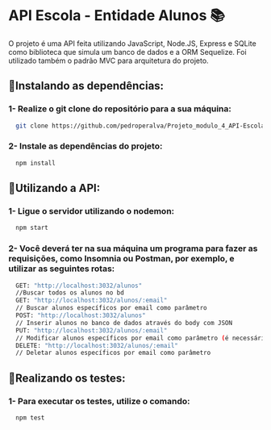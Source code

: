 # API Escola - Entidade Alunos 📚

O projeto é uma API feita utilizando JavaScript, Node.JS, Express e SQLite como biblioteca que simula um banco de dados
 e a ORM Sequelize. Foi utilizado também o padrão MVC para arquitetura do projeto.

## 📕Instalando as dependências:

### 1- Realize o git clone do repositório para a sua máquina:

```bash
  git clone https://github.com/pedroperalva/Projeto_modulo_4_API-Escola.git
```
### 2- Instale as dependências do projeto:
```bash
  npm install
```

## 📗Utilizando a API:

### 1- Ligue o servidor utilizando o nodemon:
```bash
  npm start
```
### 2- Você deverá ter na sua máquina um programa para fazer as requisições, como Insomnia ou Postman, por exemplo, e utilizar as seguintes rotas:
```bash
  GET: "http://localhost:3032/alunos"
  //Buscar todos os alunos no bd
  GET: "http://localhost:3032/alunos/:email" 
  // Buscar alunos específicos por email como parâmetro
  POST: "http://localhost:3032/alunos" 
  // Inserir alunos no banco de dados através do body com JSON
  PUT: "http://localhost:3032/alunos/:email" 
  // Modificar alunos específicos por email como parâmetro (é necessário inserir todos os dados no body como JSON)
  DELETE: "http://localhost:3032/alunos/:email" 
  // Deletar alunos específicos por email como parâmetro
```
## 📘Realizando os testes:

### 1- Para executar os testes, utilize o comando:

```bash
  npm test
```

  
